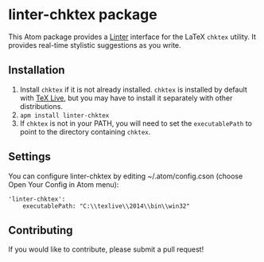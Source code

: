 # linter-chktex package

This Atom package provides a [Linter](https://github.com/AtomLinter/linter) interface for the LaTeX `chktex` utility.  It provides real-time stylistic suggestions as you write.

## Installation

1. Install `chktex` if it is not already installed.  `chktex` is installed by default with [TeX Live](https://www.tug.org/texlive/), but you may have to install it separately with other distributions.
2. `apm install linter-chktex`
3. If `chktex` is not in your PATH, you will need to set the `executablePath` to point to the directory containing `chktex`.

## Settings
You can configure linter-chktex by editing ~/.atom/config.cson (choose Open Your Config in Atom menu):
```
'linter-chktex':
    executablePath: "C:\\texlive\\2014\\bin\\win32"
```

## Contributing
If you would like to contribute, please submit a pull request!

